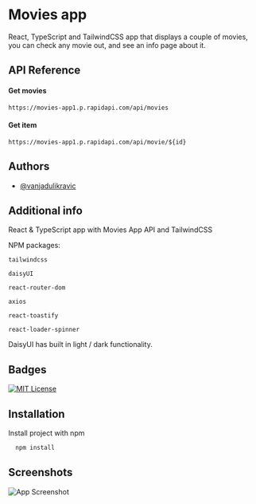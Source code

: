 # Movies app

React, TypeScript and TailwindCSS app that displays a couple of movies, you can check any movie out, and see an info page about it.

## API Reference

#### Get movies

```
https://movies-app1.p.rapidapi.com/api/movies
```

#### Get item

```
https://movies-app1.p.rapidapi.com/api/movie/${id}
```

## Authors

- [@vanjadulikravic](https://www.instagram.com/dulikravicvanja/)

## Additional info

React & TypeScript app with Movies App API and TailwindCSS

NPM packages:

`tailwindcss`

`daisyUI`

`react-router-dom`

`axios`

`react-toastify`

`react-loader-spinner`

DaisyUI has built in light / dark functionality.

## Badges

[![MIT License](https://img.shields.io/badge/License-MIT-green.svg)](https://choosealicense.com/licenses/mit/)

## Installation

Install project with npm

```bash
  npm install
```

## Screenshots

![App Screenshot](https://i.postimg.cc/tTftydXY/Screenshot-2022-08-17-at-18-15-53.png)
